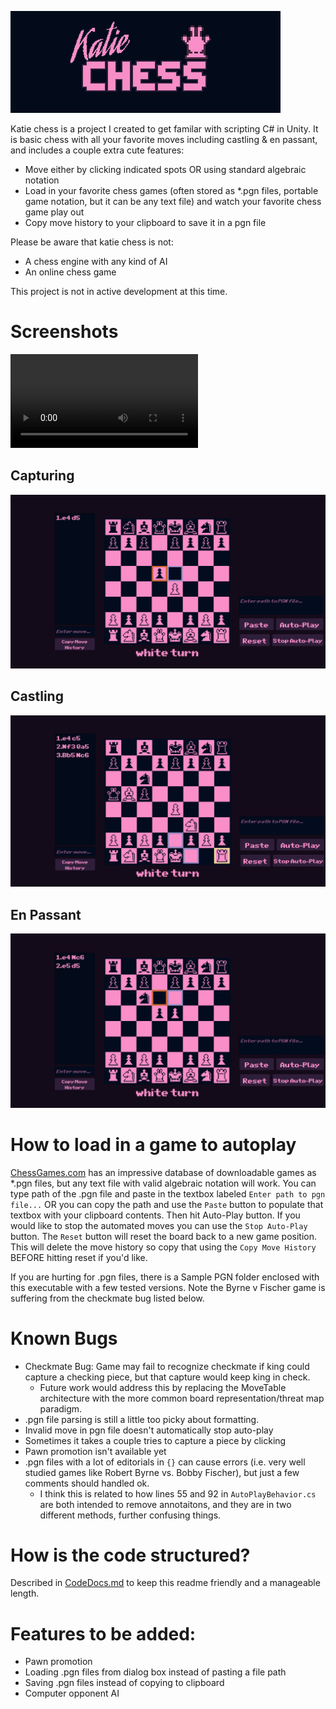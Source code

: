 ![](docs/assets/splash.png)

Katie chess is a project I created to get familar with scripting C# in Unity. It is basic chess with all your favorite moves including castling & en passant, and includes a couple extra cute features:
- Move either by clicking indicated spots OR using standard algebraic notation
- Load in your favorite chess games (often stored as *.pgn files, portable game notation, but it can be any text file) and watch your favorite chess game play out
- Copy move history to your clipboard to save it in a pgn file 

Please be aware that katie chess is not:
- A chess engine with any kind of AI
- An online chess game

This project is not in active development at this time.

# Screenshots
![](docs/assets/ImmortalGame.mp4)

## Capturing
![](docs/assets/Capturing.png)
## Castling
![](docs/assets/Castling.png)
## En Passant
![](docs/assets/EnPassant.png)

# How to load in a game to autoplay

[ChessGames.com](https://www.chessgames.com/) has an impressive database of downloadable games as *.pgn files, but any text file with valid algebraic notation will work. You can type path of the .pgn file and paste in the textbox labeled `Enter path to pgn file...` OR you can copy the path and use the `Paste` button to populate that textbox with your clipboard contents. Then hit Auto-Play button.  If you would like to stop the automated moves you can use the `Stop Auto-Play` button. The `Reset` button will reset the board back to a new game position. This will delete the move history so copy that using the `Copy Move History` BEFORE hitting reset if you'd like.

If you are hurting for .pgn files, there is a Sample PGN folder enclosed with this executable with a few tested versions. Note the Byrne v Fischer game is suffering from the checkmate bug listed below.


# Known Bugs
- Checkmate Bug: Game may fail to recognize checkmate if king could capture a checking piece, but that capture would keep king in check. 
    - Future work would address this by replacing the MoveTable architecture with the more common board representation/threat map paradigm.
- .pgn file parsing is still a little too picky about formatting.
- Invalid move in pgn file doesn't automatically stop auto-play
- Sometimes it takes a couple tries to capture a piece by clicking
- Pawn promotion isn't available yet
- .pgn files with a lot of editorials in `{}` can cause errors (i.e. very well studied games like Robert Byrne vs. Bobby Fischer), but just a few comments should handled ok.
    - I think this is related to how lines 55 and 92 in `AutoPlayBehavior.cs` are both intended to remove annotaitons, and they are in two different methods, further confusing things.


# How is the code structured?
Described in [CodeDocs.md](docs/CodeDocs.md) to keep this readme friendly and a manageable length.

# Features to be added:
- Pawn promotion
- Loading .pgn files from dialog box instead of pasting a file path
- Saving .pgn files instead of copying to clipboard
- Computer opponent AI
